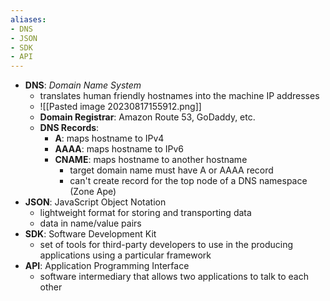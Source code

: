 ```yaml
---
aliases:
- DNS
- JSON
- SDK
- API
---
```


- **DNS**: *Domain Name System*
	- translates human friendly hostnames into the machine IP addresses
	- ![[Pasted image 20230817155912.png]]
	- **Domain Registrar**: Amazon Route 53, GoDaddy, etc.
	- **DNS Records**:
		- **A**: maps hostname to IPv4
		- **AAAA**: maps hostname to IPv6
		- **CNAME**: maps hostname to another hostname
			- target domain name must have A or AAAA record
			- can't create record for the top node of a DNS namespace (Zone Ape)
- **JSON**: JavaScript Object Notation
	- lightweight format for storing and transporting data
	- data in name/value pairs
- **SDK**: Software Development Kit
	- set of tools for third-party developers to use in the producing applications using a particular framework
- **API**: Application Programming Interface
	- software intermediary that allows two applications to talk to each other